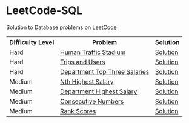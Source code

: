 # LeetCode-SQL
<html>
 <head>
   <meta name="google-site-verification" content="51-SvI8HZUI-LZeTLCLZ2elSKK68KLwNvjjvbIdbtf4" />
 </head>
 <body>
 
Solution to Database problems on <a href="https://leetcode.com/problemset/database/">LeetCode </a>

<table width="100%"> 
  <tr>
    <th>Difficulty Level</th>
    <th>Problem</th>    
    <th>Solution</th>
  </tr>  
  <tr>
    <td>Hard</td>
    <td><a href="https://leetcode.com/problems/human-traffic-of-stadium/">Human Traffic Stadium</a></td>
    <td><a href="https://github.com/amitverma80/LeetCode-SQL/blob/master/Human%20Traffic%20of%20Stadium.sql">Solution</a></td>
  </tr>
 <tr>
    <td>Hard</td>
    <td><a href="https://leetcode.com/problems/trips-and-users/">Trips and Users</a></td>
    <td><a href="https://github.com/amitverma80/LeetCode-SQL/blob/master/Trips%20and%20Users.sql">Solution</a></td>
  </tr>
 <tr>
    <td>Hard</td>
    <td><a href="https://leetcode.com/problems/department-top-three-salaries/">Department Top Three Salaries</a></td>
    <td><a href="https://github.com/amitverma80/LeetCode-SQL/blob/master/Department%20Top%20Three%20Salaries.sql">Solution</a></td>
  </tr>
 <tr>
    <td>Medium</td>
    <td><a href="https://leetcode.com/problems/nth-highest-salary//">Nth Highest Salary</a></td>
    <td><a href="https://github.com/amitverma80/LeetCode-SQL/blob/master/Nth%20Highest%20Salary.sql">Solution</a></td>
  </tr>
 <tr>
    <td>Medium</td>
    <td><a href="https://leetcode.com/problems/department-highest-salary/">Department Highest Salary</a></td>
    <td><a href="https://github.com/amitverma80/LeetCode-SQL/blob/master/Department%20Highest%20Salary.sql">Solution</a></td>
  </tr>
  <tr>
    <td>Medium</td>
    <td><a href="https://leetcode.com/problems/consecutive-numbers/">Consecutive Numbers</a></td>
    <td><a href="https://github.com/amitverma80/LeetCode-SQL/blob/master/Consecutive%20Numbers.sql">Solution</a></td>
  </tr>
  <tr>
    <td>Medium</td>
    <td><a href="https://leetcode.com/problems/rank-scores/">Rank Scores</a></td>
    <td><a href="https://github.com/amitverma80/LeetCode-SQL/blob/master/Rank%20Scores.sql">Solution</a></td>
  </tr>
</table>  
<body> 
<html> 
